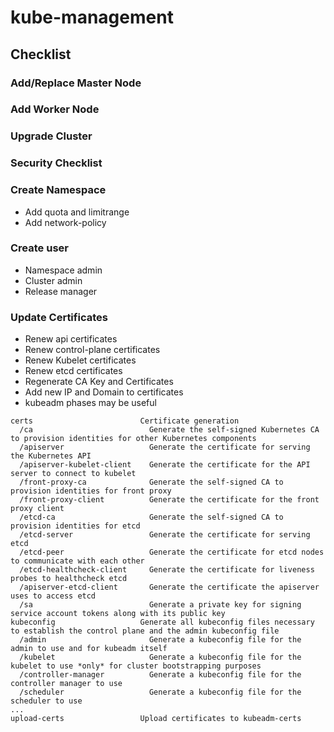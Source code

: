 # kube-management

## Checklist

### Add/Replace Master Node

### Add Worker Node

### Upgrade Cluster

### Security Checklist

### Create Namespace
* Add quota and limitrange
* Add network-policy

### Create user
* Namespace admin
* Cluster admin
* Release manager

### Update Certificates
* Renew api certificates
* Renew control-plane certificates
* Renew Kubelet certificates
* Renew etcd certificates
* Regenerate CA Key and Certificates
* Add new IP and Domain to certificates
* kubeadm phases may be useful
```
certs                        Certificate generation
  /ca                          Generate the self-signed Kubernetes CA to provision identities for other Kubernetes components
  /apiserver                   Generate the certificate for serving the Kubernetes API
  /apiserver-kubelet-client    Generate the certificate for the API server to connect to kubelet
  /front-proxy-ca              Generate the self-signed CA to provision identities for front proxy
  /front-proxy-client          Generate the certificate for the front proxy client
  /etcd-ca                     Generate the self-signed CA to provision identities for etcd
  /etcd-server                 Generate the certificate for serving etcd
  /etcd-peer                   Generate the certificate for etcd nodes to communicate with each other
  /etcd-healthcheck-client     Generate the certificate for liveness probes to healthcheck etcd
  /apiserver-etcd-client       Generate the certificate the apiserver uses to access etcd
  /sa                          Generate a private key for signing service account tokens along with its public key
kubeconfig                   Generate all kubeconfig files necessary to establish the control plane and the admin kubeconfig file
  /admin                       Generate a kubeconfig file for the admin to use and for kubeadm itself
  /kubelet                     Generate a kubeconfig file for the kubelet to use *only* for cluster bootstrapping purposes
  /controller-manager          Generate a kubeconfig file for the controller manager to use
  /scheduler                   Generate a kubeconfig file for the scheduler to use
...
upload-certs                 Upload certificates to kubeadm-certs
```


